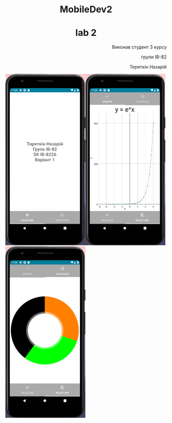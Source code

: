 <h1 align="center">MobileDev2</h1>
<h1 align="center">lab 2</h1>
<p align="right">Виконав студент 3 курсу</p>
<p align="right">групи ІВ-82</p>
<p align="right">Теряткін Назарій</p>

<img src="https://github.com/Teriatkin/MobDev/blob/main/screenshots/Mobdev2_1.png" width="250"><img src="https://github.com/Teriatkin/MobDev/blob/main/screenshots/Mobdev2_2.png" width="250"><img src="https://github.com/Teriatkin/MobDev/blob/main/screenshots/Mobdev2_3.png" width="250">
